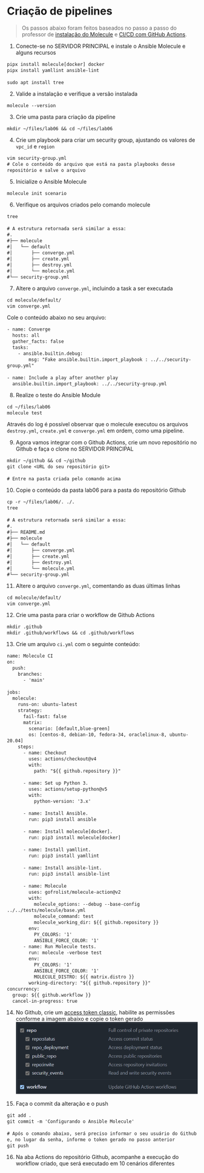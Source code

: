 # Criação de pipelines

> Os passos abaixo foram feitos baseados no passo a passo do professor de [instalação do Molecule](https://github.com/mvm-sp/iac-devops/blob/main/05%20-%20Pipelines/labs/01-lab.md) e [CI/CD com GitHub Actions](https://github.com/mvm-sp/iac-devops/blob/main/05%20-%20Pipelines/labs/02-lab.md).

1. Conecte-se no SERVIDOR PRINCIPAL e instale o Ansible Molecule e alguns recursos
```
pipx install molecule[docker] docker
pipx install yamllint ansible-lint

sudo apt install tree
```

2. Valide a instalação e verifique a versão instalada
```
molecule --version
```

3. Crie uma pasta para criação da pipeline
```
mkdir ~/files/lab06 && cd ~/files/lab06
```

4. Crie um playbook para criar um security group, ajustando os valores de `vpc_id` e `region`
```
vim security-group.yml
# Cole o conteúdo do arquivo que está na pasta playbooks desse repositório e salve o arquivo
```

5. Inicialize o Ansible Molecule
```
molecule init scenario
```

6. Verifique os arquivos criados pelo comando molecule
```
tree

# A estrutura retornada será similar a essa:
#.
#├── molecule
#│   └── default
#│       ├── converge.yml
#│       ├── create.yml
#│       ├── destroy.yml
#│       └── molecule.yml
#└── security-group.yml
```

7. Altere o arquivo `converge.yml`, incluindo a task a ser executada
```
cd molecule/default/
vim converge.yml
```

Cole o conteúdo abaixo no seu arquivo:
```
- name: Converge
  hosts: all
  gather_facts: false
  tasks:
    - ansible.builtin.debug:
        msg: "Fake ansible.builtin.import_playbook : ../../security-group.yml"

- name: Include a play after another play
  ansible.builtin.import_playbook: ../../security-group.yml
```

8. Realize o teste do Ansible Module
```
cd ~/files/lab06
molecule test
```

Através do log é possível observar que o molecule executou os arquivos `destroy.yml`, `create.yml` e `converge.yml` em ordem, como uma pipeline.

9. Agora vamos integrar com o Github Actions, crie um novo repositório no Github e faça o clone no SERVIDOR PRINCIPAL
```
mkdir ~/github && cd ~/github
git clone <URL do seu repositório git>

# Entre na pasta criada pelo comando acima
```

10. Copie o conteúdo da pasta lab06 para a pasta do repositório Github
```
cp -r ~/files/lab06/. ./.
tree

# A estrutura retornada será similar a essa:
#.
#├── README.md
#├── molecule
#│   └── default
#│       ├── converge.yml
#│       ├── create.yml
#│       ├── destroy.yml
#│       └── molecule.yml
#└── security-group.yml
```

11. Altere o arquivo `converge.yml`, comentando as duas últimas linhas
```
cd molecule/default/
vim converge.yml
```

12. Crie uma pasta para criar o workflow de Github Actions
```
mkdir .github
mkdir .github/workflows && cd .github/workflows
```

13. Crie um arquivo `ci.yml` com o seguinte conteúdo:
```
name: Molecule CI
on:
  push:
    branches:
      - 'main'

jobs:
  molecule:
    runs-on: ubuntu-latest
    strategy:
      fail-fast: false
      matrix:
        scenario: [default,blue-green]      
        os: [centos-8, debian-10, fedora-34, oraclelinux-8, ubuntu-20.04]
    steps:
      - name: Checkout
        uses: actions/checkout@v4
        with:
          path: "${{ github.repository }}"

      - name: Set up Python 3.
        uses: actions/setup-python@v5
        with:
          python-version: '3.x'

      - name: Install Ansible.
        run: pip3 install ansible          

      - name: Install molecule[docker].
        run: pip3 install molecule[docker]

      - name: Install yamllint.
        run: pip3 install yamllint

      - name: Install ansible-lint.
        run: pip3 install ansible-lint    
 
      - name: Molecule
        uses: gofrolist/molecule-action@v2
        with:
          molecule_options: --debug --base-config ../../tests/molecule/base.yml
          molecule_command: test
          molecule_working_dir: ${{ github.repository }}
        env:
          PY_COLORS: '1'
          ANSIBLE_FORCE_COLOR: '1'
      - name: Run Molecule tests.
        run: molecule -verbose test
        env:
          PY_COLORS: '1'
          ANSIBLE_FORCE_COLOR: '1'
          MOLECULE_DISTRO: ${{ matrix.distro }}
        working-directory: "${{ github.repository }}"          
concurrency:
  group: ${{ github.workflow }}
  cancel-in-progress: true
```

14. No Github, crie um [access token classic](https://github.com/settings/tokens/new), habilite as permissões conforme a imagem abaixo e copie o token gerado
![](github-token.png)

15. Faça o commit da alteração e o push
```
git add .
git commit -m 'Configurando o Ansible Molecule'

# Após o comando abaixo, será preciso informar o seu usuário do Github e, no lugar da senha, informe o token gerado no passo anterior
git push
```

16. Na aba Actions do repositório Github, acompanhe a execução do workflow criado, que será executado em 10 cenários diferentes
